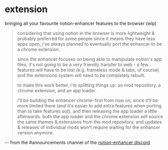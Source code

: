 # extension

bringing all your favourite notion-enhancer features to the browser (wip)

> considering that using notion in the browser is more lightweight & probably preferred for some people since it means they have less apps open, i've always planned to eventually port the enhancer to be a chrome extension.
>
> since the enhancer focuses on being able to manipulate notion's app files, it's not going to be a very friendly transfer to web - a few features will have to be lost (e.g. frameless mode & tabs, of course) and the extensions system will need to be completely rebuilt.
>
> to make this work better, i'm splitting things up: an mod repository, a chrome extension, and an app loader.
>
> i'll be building the enhancer chrome-first from now on, since it'll be more limited there (and it's easier to add extra features when porting than to take features out), and then releasing the app loader a little afterwards. both the app loader and the chrome extension will source the same themes & extensions from the mod repository, and updates & releases of individual mods won't require waiting for the enhancer version anymore.

-- from the #announcements channel of the [notion-enhancer discord](https://discord.gg/sFWPXtA)
